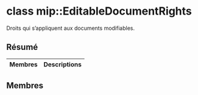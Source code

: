 # <a name="class-mipeditabledocumentrights"></a>class mip::EditableDocumentRights 
Droits qui s’appliquent aux documents modifiables.
## <a name="summary"></a>Résumé
 Membres                        | Descriptions                                
--------------------------------|---------------------------------------------
## <a name="members"></a>Membres